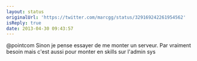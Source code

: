 ```yaml
---
layout: status
originalUrl: 'https://twitter.com/marcgg/status/329169242261954562'
isReply: true
date: 2013-04-30 09:43:57
---
```


@pointcom Sinon je pense essayer de me monter un serveur. Par vraiment besoin mais c'est aussi pour monter en skills sur l'admin sys
